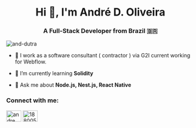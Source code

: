<h1 align="center">Hi 👋, I'm André D. Oliveira</h1>
<h3 align="center">A Full-Stack Developer from Brazil 🇧🇷</h3>

<p align="left"> <img src="https://komarev.com/ghpvc/?username=and-dutra&label=Profile%20views&color=0e75b6&style=flat" alt="and-dutra" /> </p>

- 🔭 I work as a software consultant ( contractor ) via G2I current working for Webflow.

- 🌱 I’m currently learning **Solidity**

- 💬 Ask me about **Node.js, Nest.js, React Native**

<h3 align="left">Connect with me:</h3>
<p align="left">
<a href="https://twitter.com/andre_dtr" target="blank"><img align="center" src="https://cdn.jsdelivr.net/npm/simple-icons@3.0.1/icons/twitter.svg" alt="andre_dtr" height="30" width="40" /></a>
<a href="https://stackoverflow.com/users/1880054" target="blank"><img align="center" src="https://cdn.jsdelivr.net/npm/simple-icons@3.0.1/icons/stackoverflow.svg" alt="1880054" height="30" width="40" /></a>
</p>
